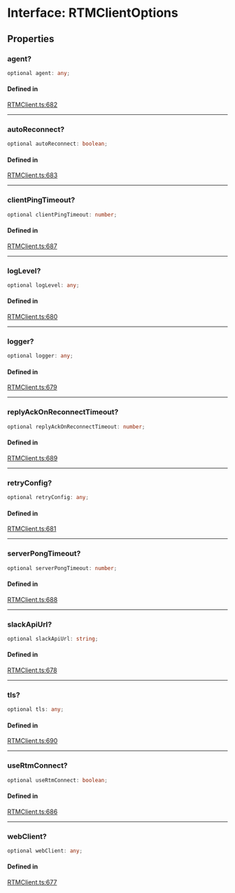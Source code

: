 # Interface: RTMClientOptions

## Properties

### agent?

```ts
optional agent: any;
```

#### Defined in

[RTMClient.ts:682](https://github.com/slackapi/node-slack-sdk/blob/c15385ef93ccdde9702f52f7d1f445999203d794/packages/rtm-api/src/RTMClient.ts#L682)

***

### autoReconnect?

```ts
optional autoReconnect: boolean;
```

#### Defined in

[RTMClient.ts:683](https://github.com/slackapi/node-slack-sdk/blob/c15385ef93ccdde9702f52f7d1f445999203d794/packages/rtm-api/src/RTMClient.ts#L683)

***

### clientPingTimeout?

```ts
optional clientPingTimeout: number;
```

#### Defined in

[RTMClient.ts:687](https://github.com/slackapi/node-slack-sdk/blob/c15385ef93ccdde9702f52f7d1f445999203d794/packages/rtm-api/src/RTMClient.ts#L687)

***

### logLevel?

```ts
optional logLevel: any;
```

#### Defined in

[RTMClient.ts:680](https://github.com/slackapi/node-slack-sdk/blob/c15385ef93ccdde9702f52f7d1f445999203d794/packages/rtm-api/src/RTMClient.ts#L680)

***

### logger?

```ts
optional logger: any;
```

#### Defined in

[RTMClient.ts:679](https://github.com/slackapi/node-slack-sdk/blob/c15385ef93ccdde9702f52f7d1f445999203d794/packages/rtm-api/src/RTMClient.ts#L679)

***

### replyAckOnReconnectTimeout?

```ts
optional replyAckOnReconnectTimeout: number;
```

#### Defined in

[RTMClient.ts:689](https://github.com/slackapi/node-slack-sdk/blob/c15385ef93ccdde9702f52f7d1f445999203d794/packages/rtm-api/src/RTMClient.ts#L689)

***

### retryConfig?

```ts
optional retryConfig: any;
```

#### Defined in

[RTMClient.ts:681](https://github.com/slackapi/node-slack-sdk/blob/c15385ef93ccdde9702f52f7d1f445999203d794/packages/rtm-api/src/RTMClient.ts#L681)

***

### serverPongTimeout?

```ts
optional serverPongTimeout: number;
```

#### Defined in

[RTMClient.ts:688](https://github.com/slackapi/node-slack-sdk/blob/c15385ef93ccdde9702f52f7d1f445999203d794/packages/rtm-api/src/RTMClient.ts#L688)

***

### slackApiUrl?

```ts
optional slackApiUrl: string;
```

#### Defined in

[RTMClient.ts:678](https://github.com/slackapi/node-slack-sdk/blob/c15385ef93ccdde9702f52f7d1f445999203d794/packages/rtm-api/src/RTMClient.ts#L678)

***

### tls?

```ts
optional tls: any;
```

#### Defined in

[RTMClient.ts:690](https://github.com/slackapi/node-slack-sdk/blob/c15385ef93ccdde9702f52f7d1f445999203d794/packages/rtm-api/src/RTMClient.ts#L690)

***

### useRtmConnect?

```ts
optional useRtmConnect: boolean;
```

#### Defined in

[RTMClient.ts:686](https://github.com/slackapi/node-slack-sdk/blob/c15385ef93ccdde9702f52f7d1f445999203d794/packages/rtm-api/src/RTMClient.ts#L686)

***

### webClient?

```ts
optional webClient: any;
```

#### Defined in

[RTMClient.ts:677](https://github.com/slackapi/node-slack-sdk/blob/c15385ef93ccdde9702f52f7d1f445999203d794/packages/rtm-api/src/RTMClient.ts#L677)
